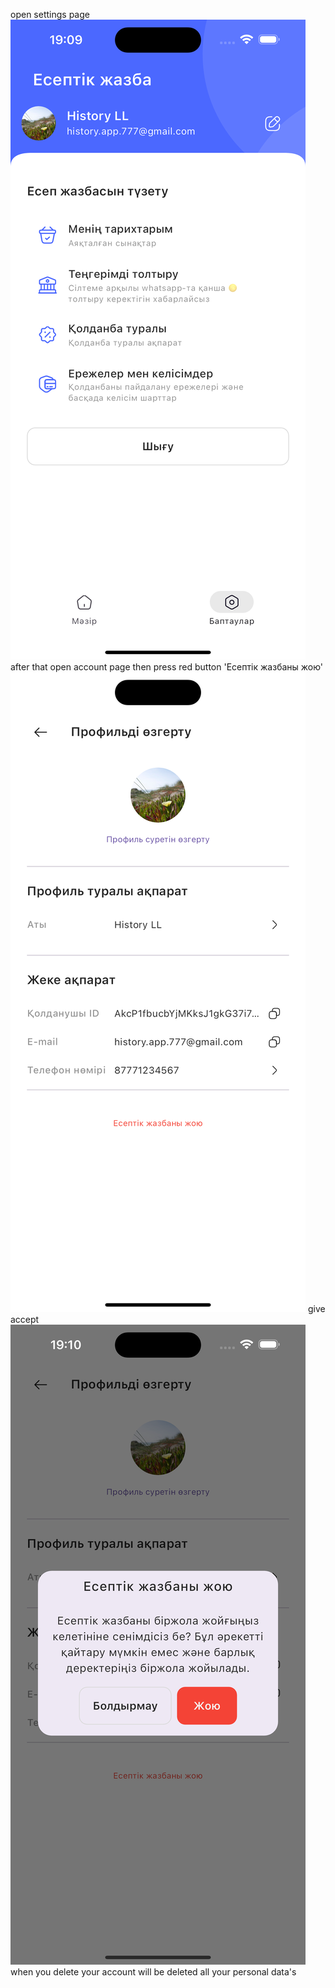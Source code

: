 open settings page
![alt text](images/howtodelete/1.png)
after that open account page then press red button 'Есептік жазбаны жою'
![alt text](images/howtodelete/2.png)
give accept
![alt text](images/howtodelete/3.png)
when you delete your account will be deleted all your personal data's